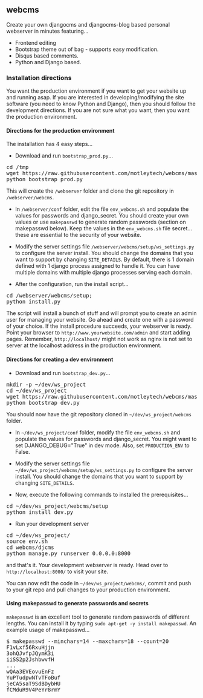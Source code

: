 ## webcms

Create your own djangocms and djangocms-blog based personal webserver in minutes featuring...

* Frontend editing
* Bootstrap theme out of bag - supports easy modification.
* Disqus based comments.
* Python and Django based.

### Installation directions

You want the production environment if you want to get your website up and running asap. If you are interested in developing/modifying the site software (you need to know Python and Django), then you should follow the development directions. If you are not sure what you want, then you want the production environment.

#### Directions for the production environment

The installation has 4 easy steps...

* Download and run `bootstrap_prod.py`...
<pre>
cd /tmp
wget https://raw.githubusercontent.com/motleytech/webcms/master/setup/bootstrap_prod.py -O bootstrap_prod.py
python bootstrap_prod.py
</pre>

This will create the `/webserver` folder and clone the git repository in `/webserver/webcms`.

* In `/webserver/conf` folder, edit the file `env_webcms.sh` and populate the values for passwords and django_secret. You should create your own values or use `makepasswd`  to generate random passwords (section on makepasswd below). Keep the values in the `env_webcms.sh` file secret... these are  essential to the security of your website.

* Modify the server settings file `/webserver/webcms/setup/ws_settings.py` to configure the server install. You should change the domains that you want to support by changing `SITE_DETAILS`. By default, there is 1 domain defined with 1 django process assigned to handle it. You can have multiple domains with multiple django processes serving each domain.

* After the configuration, run the install script...
<pre>
cd /webserver/webcms/setup;
python install.py
</pre>

The script will install a bunch of stuff and will prompt you to create an admin user for managing your website. Go ahead and create one with a password of your choice. If the install procedure succeeds, your webserver is ready. Point your browser to `http://www.yourwebsite.com/admin` and start adding pages. Remember, `http://localhost/` might not work as nginx is not set to server at the localhost address in the production environment.

#### Directions for creating a dev environment

* Download and run `bootstrap_dev.py`...
<pre>
mkdir -p ~/dev/ws_project
cd ~/dev/ws_project
wget https://raw.githubusercontent.com/motleytech/webcms/master/setup/bootstrap_dev.py -O bootstrap_dev.py
python bootstrap_dev.py
</pre>

You should now have the git repository cloned in `~/dev/ws_project/webcms` folder.

* In `~/dev/ws_project/conf` folder, modify the file `env_webcms.sh` and populate the values for passwords and django_secret. You might want to set DJANGO_DEBUG="True" in dev mode. Also, set `PRODUCTION_ENV` to False.

* Modify the server settings file `~/dev/ws_project/webcms/setup/ws_settings.py` to configure the server install. You should change the domains that you want to support by changing `SITE_DETAILS`.

* Now, execute the following commands to installed the prerequisites...
<pre>
cd ~/dev/ws_project/webcms/setup
python install_dev.py
</pre>

* Run your development server
<pre>
cd ~/dev/ws_project/
source env.sh
cd webcms/djcms
python manage.py runserver 0.0.0.0:8000
</pre>

and that's it. Your development webserver is ready. Head over to `http://localhost:8000/` to visit your site.

You can now edit the code in `~/dev/ws_project/webcms/`, commit and push to your git repo and pull changes to your production environment.


#### Using makepasswd to generate passwords and secrets

`makepasswd` is an excellent tool to generate random passwords of different lengths. You can install it by typing `sudo apt-get -y install makepasswd`. An example usage of makepasswd...

<pre>
$ makepasswd --minchars=14 --maxchars=18 --count=20
F1vLxf56RxuHjjn
3ohQJvfpJQymK3i
iiSS2p2JshbwvfH
...
wQAa3EVEovuEnFz
YuPTudpwNTvTFoBuf
jeCA5saT9SdBDybHU
fCMduR9V4PeYr8rmY
</pre>
